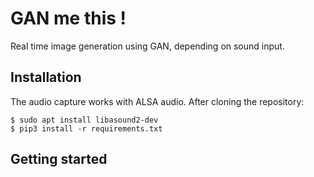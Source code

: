 # GAN me this !

Real time image generation using GAN, depending on sound input.

## Installation

The audio capture works with ALSA audio. After cloning the repository:

```shell
$ sudo apt install libasound2-dev
$ pip3 install -r requirements.txt
```

## Getting started


